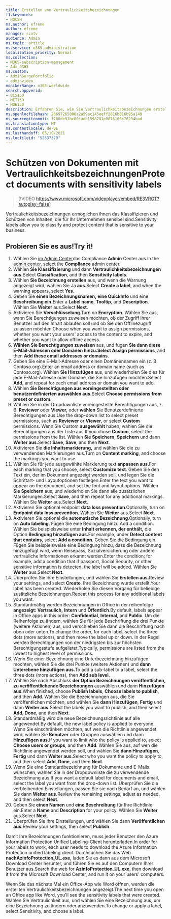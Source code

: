 ```yaml
---
title: Erstellen von Vertraulichkeitsbezeichnungen
f1.keywords:
- NOCSH
ms.author: efrene
author: efrene
manager: scotv
audience: Admin
ms.topic: article
ms.service: o365-administration
localization_priority: Normal
ms.collection:
- M365-subscription-management
- Adm_O365
ms.custom:
- AdminSurgePortfolio
- adminvideo
monikerRange: o365-worldwide
search.appverid:
- BCS160
- MET150
- MOE150
description: Erfahren Sie, wie Sie Vertraulichkeitsbezeichnungen erstellen und verwalten.
ms.openlocfilehash: 26697265088a2a59ac145eeff2816b816b95a149
ms.sourcegitcommit: f780de91bc00caeb1598781e0076106c76234bad
ms.translationtype: MT
ms.contentlocale: de-DE
ms.lasthandoff: 05/19/2021
ms.locfileid: "52537379"
---
```

# <a name="protect-documents-with-sensitivity-labels"></a><span data-ttu-id="e05e7-103">Schützen von Dokumenten mit Vertraulichkeitsbezeichnungen</span><span class="sxs-lookup"><span data-stu-id="e05e7-103">Protect documents with sensitivity labels</span></span>

> [!VIDEO https://www.microsoft.com/videoplayer/embed/RE3VRGT?autoplay=false]

<span data-ttu-id="e05e7-104">Vertraulichkeitsbezeichnungen ermöglichen ihnen das Klassifizieren und Schützen von Inhalten, die für Ihr Unternehmen sensibel sind.</span><span class="sxs-lookup"><span data-stu-id="e05e7-104">Sensitivity labels allow you to classify and protect content that is sensitive to your business.</span></span>

## <a name="try-it"></a><span data-ttu-id="e05e7-105">Probieren Sie es aus!</span><span class="sxs-lookup"><span data-stu-id="e05e7-105">Try it!</span></span>

1. <span data-ttu-id="e05e7-106">Wählen Sie [im Admin Center](https://admin.microsoft.com)das Compliance **Admin** Center aus.</span><span class="sxs-lookup"><span data-stu-id="e05e7-106">In the [admin center](https://admin.microsoft.com), select the **Compliance** admin center.</span></span>
1. <span data-ttu-id="e05e7-107">Wählen **Sie Klassifizierung** und dann **Vertraulichkeitsbezeichnungen aus.**</span><span class="sxs-lookup"><span data-stu-id="e05e7-107">Select **Classification**, and then **Sensitivity labels**.</span></span>
1. <span data-ttu-id="e05e7-108">Wählen **Sie Bezeichnung erstellen** aus, und wenn die Warnung angezeigt wird, wählen Sie Ja **aus.**</span><span class="sxs-lookup"><span data-stu-id="e05e7-108">Select **Create a label**, and when the warning appears, select **Yes**.</span></span>
1. <span data-ttu-id="e05e7-109">Geben Sie **einen Bezeichnungsnamen,** **eine QuickInfo** und eine **Beschreibung ein.**</span><span class="sxs-lookup"><span data-stu-id="e05e7-109">Enter a **Label name**, **Tooltip**, and **Description**.</span></span> <span data-ttu-id="e05e7-110">Wählen Sie **Weiter** aus.</span><span class="sxs-lookup"><span data-stu-id="e05e7-110">Select **Next**.</span></span>
1. <span data-ttu-id="e05e7-111">Aktivieren Sie **Verschlüsselung**.</span><span class="sxs-lookup"><span data-stu-id="e05e7-111">Turn on **Encryption**.</span></span> <span data-ttu-id="e05e7-112">Wählen Sie aus, wann Sie Berechtigungen zuweisen möchten, ob der Zugriff ihrer Benutzer auf den Inhalt ablaufen soll und ob Sie den Offlinezugriff zulassen möchten.</span><span class="sxs-lookup"><span data-stu-id="e05e7-112">Choose when you want to assign permissions, whether you want your users' access to the content to expire, and whether you want to allow offline access.</span></span>
1. <span data-ttu-id="e05e7-113">**Wählen Sie Berechtigungen zuweisen** aus, und fügen **Sie dann diese E-Mail-Adressen oder Domänen hinzu.**</span><span class="sxs-lookup"><span data-stu-id="e05e7-113">**Select Assign permissions**, and then **Add these email addresses or domains**.</span></span>
1. <span data-ttu-id="e05e7-114">Geben Sie eine E-Mail-Adresse oder einen Domänennamen ein (z. B. Contoso.org).</span><span class="sxs-lookup"><span data-stu-id="e05e7-114">Enter an email address or domain name (such as Contoso.org).</span></span>  <span data-ttu-id="e05e7-115">Wählen **Sie Hinzufügen** aus, und wiederholen Sie dies für jede E-Mail-Adresse oder Domäne, die Sie hinzufügen möchten.</span><span class="sxs-lookup"><span data-stu-id="e05e7-115">Select **Add**, and repeat for each email address or domain you want to add.</span></span>
1. <span data-ttu-id="e05e7-116">Wählen **Sie Berechtigungen aus voreingestellten oder benutzerdefinierten auswählen aus.**</span><span class="sxs-lookup"><span data-stu-id="e05e7-116">Select **Choose permissions from preset or custom**.</span></span>
1. <span data-ttu-id="e05e7-117">Wählen Sie in der Dropdownliste voreingestellte Berechtigungen aus, z. B. **Reviewer** oder **Viewer,** oder **wählen** Sie Benutzerdefinierte Berechtigungen aus.</span><span class="sxs-lookup"><span data-stu-id="e05e7-117">Use the drop-down list to select preset permissions, such as **Reviewer** or **Viewer**, or select **Custom** permissions.</span></span> <span data-ttu-id="e05e7-118">Wenn Sie Custom **ausgewählt** haben, wählen Sie die Berechtigungen aus der Liste aus.</span><span class="sxs-lookup"><span data-stu-id="e05e7-118">If you chose **Custom**, select the permissions from the list.</span></span> <span data-ttu-id="e05e7-119">Wählen **Sie Speichern**, **Speichern** und dann **Weiter aus.**</span><span class="sxs-lookup"><span data-stu-id="e05e7-119">Select **Save**, **Save**, and then **Next**.</span></span>
1. <span data-ttu-id="e05e7-120">Aktivieren Sie **die Inhaltsmarkierung,** und wählen Sie die zu verwendenden Markierungen aus.</span><span class="sxs-lookup"><span data-stu-id="e05e7-120">Turn on **Content marking**, and choose the markings you want to use.</span></span>
1. <span data-ttu-id="e05e7-121">Wählen Sie für jede ausgewählte Markierung text **anpassen aus.**</span><span class="sxs-lookup"><span data-stu-id="e05e7-121">For each marking that you choose, select **Customize text**.</span></span> <span data-ttu-id="e05e7-122">Geben Sie den Text ein, der im Dokument angezeigt werden soll, und legen Sie die Schriftart- und Layoutoptionen festlegen.</span><span class="sxs-lookup"><span data-stu-id="e05e7-122">Enter the text you want to appear on the document, and set the font and layout options.</span></span> <span data-ttu-id="e05e7-123">Wählen **Sie Speichern** aus, und wiederholen Sie dann alle zusätzlichen Markierungen.</span><span class="sxs-lookup"><span data-stu-id="e05e7-123">Select **Save**, and then repeat for any additional markings.</span></span> <span data-ttu-id="e05e7-124">Wählen Sie **Weiter** aus.</span><span class="sxs-lookup"><span data-stu-id="e05e7-124">Select **Next**.</span></span>
1. <span data-ttu-id="e05e7-125">Aktivieren Sie optional endpoint **data loss prevention**.</span><span class="sxs-lookup"><span data-stu-id="e05e7-125">Optionally, turn on **Endpoint data loss prevention**.</span></span> <span data-ttu-id="e05e7-126">Wählen Sie **Weiter** aus.</span><span class="sxs-lookup"><span data-stu-id="e05e7-126">Select **Next**.</span></span>
1. <span data-ttu-id="e05e7-127">Aktivieren Sie optional die **automatische Bezeichnung**.</span><span class="sxs-lookup"><span data-stu-id="e05e7-127">Optionally, turn on **Auto labeling**.</span></span> <span data-ttu-id="e05e7-128">Fügen Sie eine Bedingung hinzu.</span><span class="sxs-lookup"><span data-stu-id="e05e7-128">Add a condition.</span></span> <span data-ttu-id="e05e7-129">Wählen Sie beispielsweise unter **Inhalt erkennen, der enthält,** die Option **Bedingung hinzufügen aus.**</span><span class="sxs-lookup"><span data-stu-id="e05e7-129">For example, under **Detect content that contains**, select **Add a condition**.</span></span> <span data-ttu-id="e05e7-130">Geben Sie die Bedingung ein. Fügen Sie beispielsweise eine Bedingung hinzu, dass die Bezeichnung hinzugefügt wird, wenn Reisepass, Sozialversicherung oder andere vertrauliche Informationen erkannt werden.</span><span class="sxs-lookup"><span data-stu-id="e05e7-130">Enter the condition; for example, add a condition that if passport, Social Security, or other sensitive information is detected, the label will be added.</span></span> <span data-ttu-id="e05e7-131">Wählen Sie **Weiter** aus.</span><span class="sxs-lookup"><span data-stu-id="e05e7-131">Select **Next**.</span></span>
1. <span data-ttu-id="e05e7-132">Überprüfen Sie Ihre Einstellungen, und wählen Sie **Erstellen aus.**</span><span class="sxs-lookup"><span data-stu-id="e05e7-132">Review your settings, and select **Create**.</span></span> <span data-ttu-id="e05e7-133">Ihre Bezeichnung wurde erstellt.</span><span class="sxs-lookup"><span data-stu-id="e05e7-133">Your label has been created.</span></span> <span data-ttu-id="e05e7-134">Wiederholen Sie diesen Vorgang für beliebige zusätzliche Bezeichnungen.</span><span class="sxs-lookup"><span data-stu-id="e05e7-134">Repeat this process for any additional labels you want.</span></span>
1. <span data-ttu-id="e05e7-135">Standardmäßig werden Bezeichnungen in Office in der reihenfolge **angezeigt: Vertraulich,** **Intern** und **Öffentlich**.</span><span class="sxs-lookup"><span data-stu-id="e05e7-135">By default, labels appear in Office apps in this order: **Confidential**, **Internal**, and **Public**.</span></span> <span data-ttu-id="e05e7-136">Um die Reihenfolge zu ändern, wählen Sie für jede Beschriftung die drei Punkte (weitere Aktionen) aus, und verschieben Sie dann die Beschriftung nach oben oder unten.</span><span class="sxs-lookup"><span data-stu-id="e05e7-136">To change the order, for each label, select the three dots (more actions), and then move the label up or down.</span></span> <span data-ttu-id="e05e7-137">In der Regel werden Berechtigungen von der niedrigsten bis zur höchsten Berechtigungsstufe aufgelistet.</span><span class="sxs-lookup"><span data-stu-id="e05e7-137">Typically, permissions are listed from the lowest to highest level of permissions.</span></span>
1. <span data-ttu-id="e05e7-138">Wenn Sie einer Bezeichnung eine Unterbezeichnung hinzufügen möchten, wählen Sie die drei Punkte (weitere Aktionen) und **dann Unterebene hinzufügen aus.**</span><span class="sxs-lookup"><span data-stu-id="e05e7-138">To add a sub-label to a label, select the three dots (more actions), then **Add sub level**.</span></span>
1. <span data-ttu-id="e05e7-139">Wählen Sie nach Abschluss **der Option Bezeichnungen veröffentlichen,** **zu veröffentlichende Bezeichnungen** auswählen und dann **Hinzufügen aus.**</span><span class="sxs-lookup"><span data-stu-id="e05e7-139">When finished, choose **Publish labels**, **Choose labels to publish**, and then **Add**.</span></span> <span data-ttu-id="e05e7-140">Wählen Sie die Bezeichnungen aus, die Sie veröffentlichen möchten, und wählen Sie **dann Hinzufügen**, **Fertig** und dann **Weiter aus.**</span><span class="sxs-lookup"><span data-stu-id="e05e7-140">Select the labels you want to publish, and then select **Add**, **Done**, and then **Next**.</span></span>
1. <span data-ttu-id="e05e7-141">Standardmäßig wird die neue Bezeichnungsrichtlinie auf alle angewendet.</span><span class="sxs-lookup"><span data-stu-id="e05e7-141">By default, the new label policy is applied to everyone.</span></span> <span data-ttu-id="e05e7-142">Wenn Sie einschränken möchten, auf wen die Richtlinie angewendet wird, wählen Sie **Benutzer** oder Gruppen auswählen und dann **Hinzufügen aus.**</span><span class="sxs-lookup"><span data-stu-id="e05e7-142">If you want to limit who the policy is applied to, select **Choose users or groups**, and then **Add**.</span></span> <span data-ttu-id="e05e7-143">Wählen Sie aus, auf wen die Richtlinie angewendet werden soll, und wählen Sie **dann Hinzufügen**, **Fertig** und dann **Weiter aus.**</span><span class="sxs-lookup"><span data-stu-id="e05e7-143">Select who you want the policy to apply to, and then select **Add**, **Done**, and then **Next**.</span></span>
1. <span data-ttu-id="e05e7-144">Wenn Sie eine Standardbezeichnung für Dokumente und E-Mails wünschen, wählen Sie in der Dropdownliste die zu verwendende Bezeichnung aus.</span><span class="sxs-lookup"><span data-stu-id="e05e7-144">If you want a default label for documents and email, select the label you want from the drop-down list.</span></span> <span data-ttu-id="e05e7-145">Überprüfen Sie die verbleibenden Einstellungen, passen Sie sie nach Bedarf an, und wählen Sie dann **Weiter aus.**</span><span class="sxs-lookup"><span data-stu-id="e05e7-145">Review the remaining settings, adjust as needed, and then select **Next**.</span></span>
1. <span data-ttu-id="e05e7-146">Geben Sie **einen Namen** und **eine Beschreibung** für Ihre Richtlinie ein.</span><span class="sxs-lookup"><span data-stu-id="e05e7-146">Enter a **Name** and **Description** for your policy.</span></span> <span data-ttu-id="e05e7-147">Wählen Sie **Weiter** aus.</span><span class="sxs-lookup"><span data-stu-id="e05e7-147">Select **Next**.</span></span>
1. <span data-ttu-id="e05e7-148">Überprüfen Sie Ihre Einstellungen, und wählen Sie dann **Veröffentlichen aus.**</span><span class="sxs-lookup"><span data-stu-id="e05e7-148">Review your settings, then select **Publish**.</span></span>

<span data-ttu-id="e05e7-149">Damit Ihre Bezeichnungen funktionieren, muss jeder Benutzer den Azure Information Protection Unified Labeling-Client herunterladen.</span><span class="sxs-lookup"><span data-stu-id="e05e7-149">In order for your labels to work, each user needs to download the Azure Information Protection unified labeling client.</span></span> <span data-ttu-id="e05e7-150">Durchsuchen Sie das Web **nachAzinfoProtection_UL.exe,** laden Sie es dann aus dem Microsoft Download Center herunter, und führen Sie es auf den Computern Ihrer Benutzer aus.</span><span class="sxs-lookup"><span data-stu-id="e05e7-150">Search the web for **AzinfoProtection_UL.exe**, then download it from the Microsoft Download Center, and run it on your users' computers.</span></span>

<span data-ttu-id="e05e7-151">Wenn Sie das nächste Mal ein Office-App wie Word öffnen, werden die erstellten Vertraulichkeitsbezeichnungen angezeigt.</span><span class="sxs-lookup"><span data-stu-id="e05e7-151">The next time you open an Office app like Word, you'll see the sensitivity labels that were created.</span></span> <span data-ttu-id="e05e7-152">Wählen Sie Vertraulichkeit aus, und wählen Sie eine Bezeichnung aus, um eine Bezeichnung zu ändern oder anzuwenden.</span><span class="sxs-lookup"><span data-stu-id="e05e7-152">To change or apply a label, select Sensitivity, and choose a label.</span></span>

